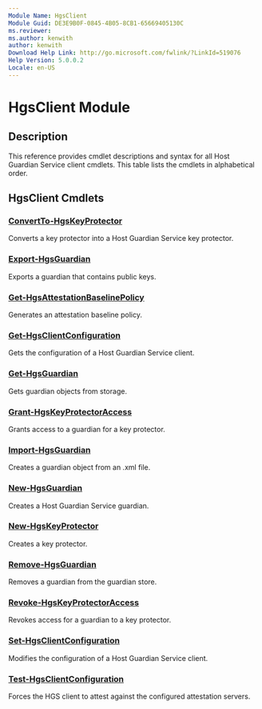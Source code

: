 ```yaml
---
Module Name: HgsClient
Module Guid: DE3E9B0F-0845-4B05-8CB1-65669405130C
ms.reviewer:
ms.author: kenwith
author: kenwith
Download Help Link: http://go.microsoft.com/fwlink/?LinkId=519076
Help Version: 5.0.0.2
Locale: en-US
---
```


# HgsClient Module
## Description
This reference provides cmdlet descriptions and syntax for all Host Guardian Service client cmdlets. This table lists the cmdlets in alphabetical order.

## HgsClient Cmdlets
### [ConvertTo-HgsKeyProtector](ConvertTo-HgsKeyProtector.md)
Converts a key protector into a Host Guardian Service key protector.

### [Export-HgsGuardian](Export-HgsGuardian.md)
Exports a guardian that contains public keys.

### [Get-HgsAttestationBaselinePolicy](Get-HgsAttestationBaselinePolicy.md)
Generates an attestation baseline policy.

### [Get-HgsClientConfiguration](Get-HgsClientConfiguration.md)
Gets the configuration of a Host Guardian Service client.

### [Get-HgsGuardian](Get-HgsGuardian.md)
Gets guardian objects from storage.

### [Grant-HgsKeyProtectorAccess](Grant-HgsKeyProtectorAccess.md)
Grants access to a guardian for a key protector.

### [Import-HgsGuardian](Import-HgsGuardian.md)
Creates a guardian object from an .xml file.

### [New-HgsGuardian](New-HgsGuardian.md)
Creates a Host Guardian Service guardian.

### [New-HgsKeyProtector](New-HgsKeyProtector.md)
Creates a key protector.

### [Remove-HgsGuardian](Remove-HgsGuardian.md)
Removes a guardian from the guardian store.

### [Revoke-HgsKeyProtectorAccess](Revoke-HgsKeyProtectorAccess.md)
Revokes access for a guardian to a key protector.

### [Set-HgsClientConfiguration](Set-HgsClientConfiguration.md)
Modifies the configuration of a Host Guardian Service client.

### [Test-HgsClientConfiguration](Test-HgsClientConfiguration.md)
Forces the HGS client to attest against the configured attestation servers.

